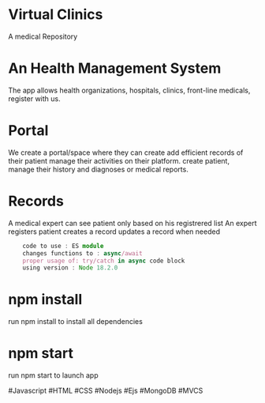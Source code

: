 # Virtual Clinics

A medical Repository

# An Health Management System

The app allows health organizations, hospitals, clinics, front-line medicals, 
register with us.

# Portal

We create a portal/space where they can create add efficient records of their patient
manage their activities on their platform. 
create patient, manage their history and diagnoses or medical reports.

# Records

A medical expert can see patient only based on his registrered list
An expert registers patient
creates a record
updates a record when needed

```ts
    code to use : ES module
    changes functions to : async/await
    proper usage of: try/catch in async code block
    using version : Node 18.2.0
```

# npm install

run npm install to install all dependencies

# npm start

run npm start to launch app

#Javascript
#HTML
#CSS
#Nodejs
#Ejs
#MongoDB
#MVCS





